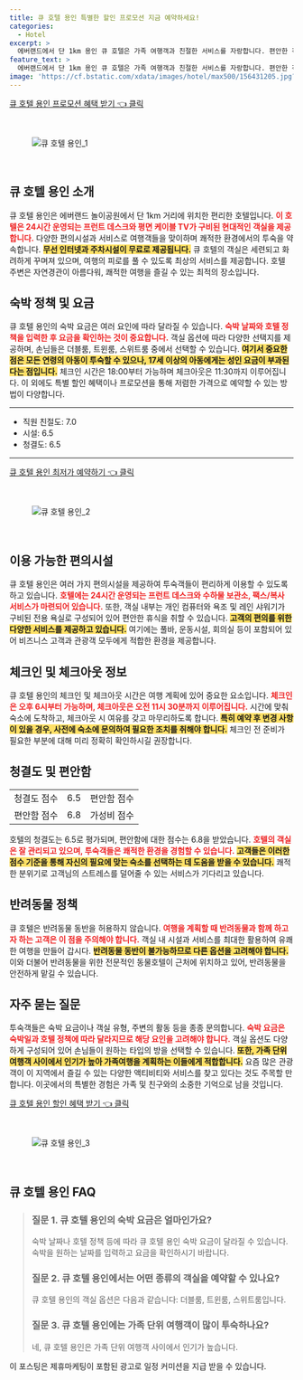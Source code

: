 ```yaml
---
title: 큐 호텔 용인 특별한 할인 프로모션 지금 예약하세요!
categories:
  - Hotel
excerpt: >
  에버랜드에서 단 1km 용인 큐 호텔은 가족 여행객과 친절한 서비스를 자랑합니다. 편안한 객실과 접근성 좋은 위치 그러나 아쉬운 무료 WiFi 점수! 놓칠 수 없는 진짜 매력을 확인하세요!
feature_text: >
  에버랜드에서 단 1km 용인 큐 호텔은 가족 여행객과 친절한 서비스를 자랑합니다. 편안한 객실과 접근성 좋은 위치 그러나 아쉬운 무료 WiFi 점수! 놓칠 수 없는 진짜 매력을 확인하세요!
image: 'https://cf.bstatic.com/xdata/images/hotel/max500/156431205.jpg?k=ffdc025945de299c0baec6b226409c4e3193225a7ef41097f9f6f0e945abad28&o=&hp=1'
---
```


<p><a class="modoo-button" href="https://tinyurl.com/25e3znqb" rel="nofollow noopener">큐 호텔 용인 프로모션 혜택 받기 👈 클릭</a></p><br/>
<figure class="image"><img alt="큐 호텔 용인_1" src="https://cf.bstatic.com/xdata/images/hotel/max1024x768/156431507.jpg?k=efde94926a7e42ef49ab1c4a09abcbc1ed725c411887dcb14d5e718fb71c4818&amp;o=&amp;hp=1"/></figure><br/>

<h2 id="큐호텔용인소개">큐 호텔 용인 소개</h2>
<p>큐 호텔 용인은 에버랜드 놀이공원에서 단 1km 거리에 위치한 편리한 호텔입니다. <b><span style="color: #ee2323;">이 호텔은 24시간 운영되는 프런트 데스크와 평면 케이블 TV가 구비된 현대적인 객실을 제공합니다.</span></b> 다양한 편의시설과 서비스로 여행객들을 맞이하며 쾌적한 환경에서의 투숙을 약속합니다. <b><span style="background-color: #ffe066;">무선 인터넷과 주차시설이 무료로 제공됩니다.</span></b> 큐 호텔의 객실은 세련되고 화려하게 꾸며져 있으며, 여행의 피로를 풀 수 있도록 최상의 서비스를 제공합니다. 호텔 주변은 자연경관이 아름다워, 쾌적한 여행을 즐길 수 있는 최적의 장소입니다.</p>
<h2 id="숙박정책및요금">숙박 정책 및 요금</h2>
<p>큐 호텔 용인의 숙박 요금은 여러 요인에 따라 달라질 수 있습니다. <b><span style="color: #ee2323;">숙박 날짜와 호텔 정책을 입력한 후 요금을 확인하는 것이 중요합니다.</span></b> 객실 옵션에 따라 다양한 선택지를 제공하며, 손님들은 더블룸, 트윈룸, 스위트룸 중에서 선택할 수 있습니다. <b><span style="background-color: #ffe066;">여기서 중요한 점은 모든 연령의 아동이 투숙할 수 있으나, 17세 이상의 아동에게는 성인 요금이 부과된다는 점입니다.</span></b> 체크인 시간은 18:00부터 가능하며 체크아웃은 11:30까지 이루어집니다. 이 외에도 특별 할인 혜택이나 프로모션을 통해 저렴한 가격으로 예약할 수 있는 방법이 다양합니다.</p>
<hr/>
<ul>
<li>직원 친절도: 7.0</li>
<li>시설: 6.5</li>
<li>청결도: 6.5</li>
</ul>
<hr/>
<p><a class="modoo-button" href="https://tinyurl.com/25e3znqb" rel="nofollow noopener">큐 호텔 용인 최저가 예약하기 👈 클릭</a></p><br/>
<figure class="image"><img alt="큐 호텔 용인_2" src="https://cf.bstatic.com/xdata/images/hotel/max500/156431205.jpg?k=ffdc025945de299c0baec6b226409c4e3193225a7ef41097f9f6f0e945abad28&amp;o=&amp;hp=1"/></figure><br/>
<h2 id="이용가능한편의시설">이용 가능한 편의시설</h2>
<p>큐 호텔 용인은 여러 가지 편의시설을 제공하여 투숙객들이 편리하게 이용할 수 있도록 하고 있습니다. <b><span style="color: #ee2323;">호텔에는 24시간 운영되는 프런트 데스크와 수하물 보관소, 팩스/복사 서비스가 마련되어 있습니다.</span></b> 또한, 객실 내부는 개인 컴퓨터와 욕조 및 레인 샤워기가 구비된 전용 욕실로 구성되어 있어 편안한 휴식을 취할 수 있습니다. <b><span style="background-color: #ffe066;">고객의 편의를 위한 다양한 서비스를 제공하고 있습니다.</span></b> 여기에는 풀바, 운동시설, 회의실 등이 포함되어 있어 비즈니스 고객과 관광객 모두에게 적합한 환경을 제공합니다.</p>
<h2 id="체크인체크아웃정보">체크인 및 체크아웃 정보</h2>
<p>큐 호텔 용인의 체크인 및 체크아웃 시간은 여행 계획에 있어 중요한 요소입니다. <b><span style="color: #ee2323;">체크인은 오후 6시부터 가능하며, 체크아웃은 오전 11시 30분까지 이루어집니다.</span></b> 시간에 맞춰 숙소에 도착하고, 체크아웃 시 여유를 갖고 마무리하도록 합니다. <b><span style="background-color: #ffe066;">특히 예약 후 변경 사항이 있을 경우, 사전에 숙소에 문의하여 필요한 조치를 취해야 합니다.</span></b> 체크인 전 준비가 필요한 부분에 대해 미리 정확히 확인하시길 권장합니다.</p>
<h2 id="청결도및편안함">청결도 및 편안함</h2>
<table>
<tr>
<td>청결도 점수</td>
<td>6.5</td>
<td>편안함 점수</td>
</tr>
<tr>
<td>편안함 점수</td>
<td>6.8</td>
<td>가성비 점수</td>
</tr>
</table>
<p>호텔의 청결도는 6.5로 평가되며, 편안함에 대한 점수는 6.8을 받았습니다. <b><span style="color: #ee2323;">호텔의 객실은 잘 관리되고 있으며, 투숙객들은 쾌적한 환경을 경험할 수 있습니다.</span></b> <b><span style="background-color: #ffe066;">고객들은 이러한 점수 기준을 통해 자신의 필요에 맞는 숙소를 선택하는 데 도움을 받을 수 있습니다.</span></b> 쾌적한 분위기로 고객님의 스트레스를 덜어줄 수 있는 서비스가 기다리고 있습니다.</p>
<h2 id="반려동물정책">반려동물 정책</h2>
<p>큐 호텔은 반려동물 동반을 허용하지 않습니다. <b><span style="color: #ee2323;">여행을 계획할 때 반려동물과 함께 하고자 하는 고객은 이 점을 주의해야 합니다.</span></b> 객실 내 시설과 서비스를 최대한 활용하여 유쾌한 여행을 만들어 갑시다. <b><span style="background-color: #ffe066;">반려동물 동반이 불가능하므로 다른 옵션을 고려해야 합니다.</span></b> 이와 더불어 반려동물을 위한 전문적인 동물호텔이 근처에 위치하고 있어, 반려동물을 안전하게 맡길 수 있습니다.</p>
<h2 id="자주묻는질문">자주 묻는 질문</h2>
<p>투숙객들은 숙박 요금이나 객실 유형, 주변의 활동 등을 종종 문의합니다. <b><span style="color: #ee2323;">숙박 요금은 숙박일과 호텔 정책에 따라 달라지므로 해당 요인을 고려해야 합니다.</span></b> 객실 옵션도 다양하게 구성되어 있어 손님들이 원하는 타입의 방을 선택할 수 있습니다. <b><span style="background-color: #ffe066;">또한, 가족 단위 여행객 사이에서 인기가 높아 가족여행을 계획하는 이들에게 적합합니다.</span></b> 요즘 많은 관광객이 이 지역에서 즐길 수 있는 다양한 액티비티와 서비스를 찾고 있다는 것도 주목할 만합니다. 이곳에서의 특별한 경험은 가족 및 친구와의 소중한 기억으로 남을 것입니다.</p>

<p><a class="modoo-button" href="https://tinyurl.com/25e3znqb" rel="nofollow noopener">큐 호텔 용인 할인 혜택 받기 👈 클릭</a></p><br>

<figure class="image"><img src="https://cf.bstatic.com/xdata/images/hotel/max500/156431219.jpg?k=3a293969d7593ce2809aa9f698d3e64c8571a24c426f934b401e1e46e6057df3&o=&hp=1" alt="큐 호텔 용인_3"></figure><br>
<h2 id="큐 호텔 용인_FAQ">큐 호텔 용인 FAQ</h2>
<div itemscope="" itemtype="https://schema.org/FAQPage"> 
<blockquote> 
<div itemscope="" itemprop="mainEntity" itemtype="https://schema.org/Question"> 
<h3 id="질문_1" itemprop="name">질문 1. 큐 호텔 용인의 숙박 요금은 얼마인가요?</h3> 
<div itemscope="" itemprop="acceptedAnswer" itemtype="https://schema.org/Answer"> 
<span itemprop="text"> 
<p>숙박 날짜나 호텔 정책 등에 따라 큐 호텔 용인 숙박 요금이 달라질 수 있습니다. 숙박을 원하는 날짜를 입력하고 요금을 확인하시기 바랍니다.</p> 
</span> 
</div> 
</div> 
<div itemscope="" itemprop="mainEntity" itemtype="https://schema.org/Question"> 
<h3 id="질문_2" itemprop="name">질문 2. 큐 호텔 용인에서는 어떤 종류의 객실을 예약할 수 있나요?</h3> 
<div itemscope="" itemprop="acceptedAnswer" itemtype="https://schema.org/Answer"> 
<span itemprop="text"> 
<p>큐 호텔 용인의 객실 옵션은 다음과 같습니다: 더블룸, 트윈룸, 스위트룸입니다.</p> 
</span> 
</div> 
</div> 
<div itemscope="" itemprop="mainEntity" itemtype="https://schema.org/Question"> 
<h3 id="질문_3" itemprop="name">질문 3. 큐 호텔 용인에는 가족 단위 여행객이 많이 투숙하나요?</h3> 
<div itemscope="" itemprop="acceptedAnswer" itemtype="https://schema.org/Answer"> 
<span itemprop="text"> 
<p>네, 큐 호텔 용인은 가족 단위 여행객 사이에서 인기가 높습니다.</p> 
</span> 
</div> 
</div> 
</blockquote> 
</div><p>이 포스팅은 제휴마케팅이 포함된 광고로 일정 커미션을 지급 받을 수 있습니다.</p>

